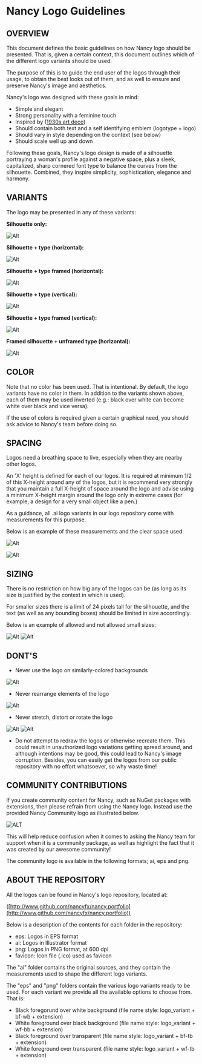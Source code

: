 # Nancy Logo Guidelines

## OVERVIEW

This document defines the basic guidelines on how Nancy logo should be presented. That is, given a certain context, this document outlines which of the different logo variants should be used.

The purpose of this is to guide the end user of the logos through their usage, to obtain the best looks out of them, and as well to ensure and preserve Nancy's image and aesthetics.

Nancy's logo was designed with these goals in mind: 

- Simple and elegant
- Strong personality with a feminine touch
- Inspired by ([1930s art deco](http://en.wikipedia.org/wiki/Art_Deco))
- Should contain both text and a self identifying  emblem (logotype + logo)
- Should vary in style depending on the context (see below)
- Should scale well up and down

Following these goals, Nancy's logo design is made of a silhouette portraying a woman's profile against a negative space, plus a sleek, capitalized, sharp cornered font type to balance the curves from the silhouette. Combined, they inspire simplicity, sophistication, elegance and harmony.

## VARIANTS

The logo may be presented in any of these variants:

__Silhouette only:__

 ![Alt](https://github.com/nancyfx/Nancy.Portfolio/raw/master/guidelines/nancy-logotype-bf-tb.png)

__Silhouette + type (horizontal):__

 ![Alt](https://github.com/nancyfx/Nancy.Portfolio/raw/master/guidelines/nancy-horizontal-bf-tb.png)

__Silhouette + type framed (horizontal):__

 ![Alt](https://github.com/nancyfx/Nancy.Portfolio/raw/master/guidelines/nancy-horizontal-framed-wf-bb.png)

__Silhouette + type (vertical):__

 ![Alt](https://github.com/nancyfx/Nancy.Portfolio/raw/master/guidelines/nancy-vertical-bf-tb.png)

__Silhouette + type framed (vertical):__

 ![Alt](https://github.com/nancyfx/Nancy.Portfolio/raw/master/guidelines/nancy-vertical-framed-wf-bb.png)

__Framed silhouette + unframed type (horizontal):__

 ![Alt](https://github.com/nancyfx/Nancy.Portfolio/raw/master/guidelines/nancy-logotype-in-square-with-type-bf-tb.png)

## COLOR

Note that no color has been used. That is intentional. By default, the logo variants have no color in them. In addition to the variants shown above, each of them may be used inverted (e.g.: black over white can become white over black and vice versa).

If the use of colors is required given a certain graphical need, you should ask advice to Nancy's team before doing so.

## SPACING

Logos need a breathing space to live, especially when they are nearby other logos.

An 'X' height is defined for each of our logos. It is required at minimum 1/2 of this X-height around any of the logos, but it is recommend very strongly that you maintain a full X-height of space around the logo and advise using a minimum X-height margin around the logo only in extreme cases (for example, a design for a very small object like a pen.)

As a guidance, all .ai logo variants in our logo repository come with measurements for this purpose.

Below is an example of these measurements and the clear space used:

![Alt](https://github.com/nancyfx/Nancy.Portfolio/raw/master/guidelines/nancy-vertical-framed-with-measurements.png)

![Alt](https://github.com/nancyfx/Nancy.Portfolio/raw/master/guidelines/nancy-horizontal-with-measurements.png)

## SIZING

There is no restriction on how big any of the logos can be (as long as its size is justified by the context in which is used).

For smaller sizes there is a limit of 24 pixels tall for the silhouette, and the text (as well as any bounding boxes) should be limited in size accordingly.

Below is an example of allowed and not allowed small sizes:

![Alt](https://github.com/nancyfx/Nancy.Portfolio/raw/master/guidelines/nancy-vertical-sizes.png) ![Alt](https://github.com/nancyfx/Nancy.Portfolio/raw/master/guidelines/nancy-horizontal-sizes.png)

## DONT'S

- Never use the logo on similarly-colored backgrounds

![Alt](https://github.com/nancyfx/Nancy.Portfolio/raw/master/guidelines/nancy-color-switch.png)

- Never rearrange elements of the logo

![Alt](https://github.com/nancyfx/Nancy.Portfolio/raw/master/guidelines/nancy-rearrange.png)

- Never stretch, distort or rotate the logo

![Alt](https://github.com/nancyfx/Nancy.Portfolio/raw/master/guidelines/nancy-stretched.png) ![Alt](https://github.com/nancyfx/Nancy.Portfolio/raw/master/guidelines/nancy-rotated.png)

- Do not attempt to redraw the logos or otherwise recreate them. This could result in unauthorized logo variations getting spread around, and although intentions may be good, this could lead to Nancy's image corruption. Besides, you can easily get the logos from our public repository with no effort whatsoever, so why waste time!

## COMMUNITY CONTRIBUTIONS

If you create community content for Nancy, such as NuGet packages with extensions, then please refrain from using the Nancy logo. Instead use the provided Nancy Community logo as illustrated below.

![ALT](nancy-community.png)

This will help reduce confusion when it comes to asking the Nancy team for support when it is a community package, as well as highlight the fact that it was created by our awesome community!

The community logo is available in the following formats; ai, eps and png.

## ABOUT THE REPOSITORY

All the logos can be found in Nancy's logo repository, located at:

([http://www.github.com/nancyfx/nancy.portfolio](http://www.github.com/nancyfx/nancy.portfolio))

Below is a description of the contents for each folder in the repository:

* eps: Logos in EPS format
* ai: Logos in Illustrator format
* png: Logos in PNG format, at 600 dpi
* favicon: Icon file (.ico) used as favicon

The "ai" folder contains the original sources, and they contain the measurements used to shape the different logo variants.

The "eps" and "png" folders contain the various logo variants ready to be used. For each variant we provide all the available options to choose from. That is:

* Black foregorund over white background (file name style: logo_variant + bf-wb + extension)
* White foreground over black background (file name style: logo_variant + wf-bb + extension)
* Black foreground over transparent (file name style: logo_variant + bf-tb + extension)
* White foreground over transparent (file name style: logo_variant + wf-tb + extension)
